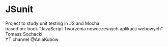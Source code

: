 # JSunit
Project to study unit testing in JS and Mocha
<br> based on:
book "JavaScript Tworzenia nowoczesnych aplikacji webowych" Tomasz Sochacki
<br> 
YT channel @AniaKubow
